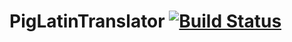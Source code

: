 # PigLatinTranslator [![Build Status](https://travis-ci.org/MilanPala/PigLatinTranslator.svg?branch=master)](https://travis-ci.org/MilanPala/PigLatinTranslator)

